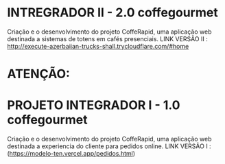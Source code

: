 # INTREGRADOR II - 2.0 coffegourmet
Criação e o desenvolvimento do projeto CoffeRapid, uma aplicação web destinada a sistemas de totens em cafés presenciais.
LINK VERSÃO II : http://execute-azerbaijan-trucks-shall.trycloudflare.com/#home

# ATENÇÃO: 
# PROJETO INTEGRADOR I - 1.0 coffegourmet
Criação e o desenvolvimento do projeto CoffeRapid, uma aplicação web destinada a experiencia do cliente para pedidos online.
LINK VERSÃO I : (https://modelo-ten.vercel.app/pedidos.html)
